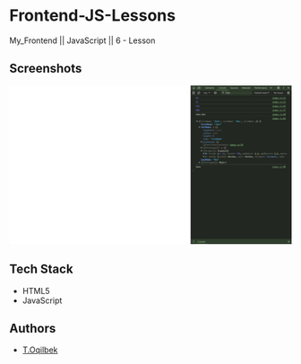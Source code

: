 # Frontend-JS-Lessons
My_Frontend || JavaScript || 6 - Lesson

## Screenshots

![Lesson - 6](./img/img.jpg)

## Tech Stack

- HTML5
- JavaScript

## Authors

- [T.Oqilbek](https://www.github.com/tolqinov-o)